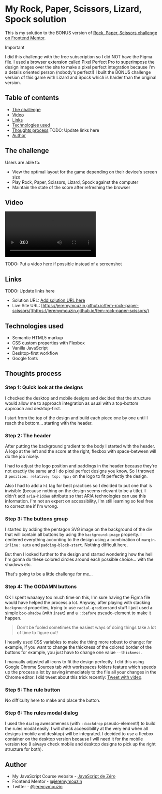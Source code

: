 # My Rock, Paper, Scissors, Lizard, Spock solution

This is my solution to the BONUS version of [Rock, Paper, Scissors challenge on Frontend Mentor](https://www.frontendmentor.io/challenges/rock-paper-scissors-game-pTgwgvgH).

> [!IMPORTANT]
> I did this challenge with the free subscription so I did NOT have the Figma file. I used a browser extension called Pixel Perfect Pro to superimpose the design images over the site to make a pixel perfect integration because I'm a details oriented person (nobody's perfect!)
> I built the BONUS challenge version of this game with Lizard and Spock which is harder than the original version.

## Table of contents

- [The challenge](#the-challenge)
- [Video](#video)
- [Links](#links)
- [Technologies used](#technologies-used)
- [Thoughts process](#thoughts-process)
  TODO: Update links here
- [Author](#author)

## The challenge

Users are able to:

- View the optimal layout for the game depending on their device's screen size
- Play Rock, Paper, Scissors, Lizard, Spock against the computer
- Maintain the state of the score after refreshing the browser

## Video

![](./video.mp4)

TODO: Put a video here if possible instead of a screenshot

## Links

TODO: Update links here

- Solution URL: [Add solution URL here](https://your-solution-url.com)
- Live Site URL: [https://jeremymouzin.github.io/fem-rock-paper-scissors/](https://jeremymouzin.github.io/fem-rock-paper-scissors/)

## Technologies used

- Semantic HTML5 markup
- CSS custom properties with Flexbox
- Vanilla JavaScript
- Desktop-first workflow
- Google fonts

## Thoughts process

### Step 1: Quick look at the designs

I checked the desktop and mobile designs and decided that the structure would allow me to approach integration as usual with a top-bottom approach and desktop-first.

I start from the top of the design and build each piece one by one until I reach the bottom... starting with the header.

### Step 2: The header

After putting the background gradient to the body I started with the header. A logo at the left and the score at the right, flexbox with space-between will do the job nicely.

I had to adjust the logo position and paddings in the header because they're not exactly the same and I do pixel perfect designs you know. So I throwed a `position: relative; top: 4px;` on the logo to fit perfectly the design.

Also I had to add a `h1` tag for best practices so I decided to put one that is invisible (because nothing on the design seems relevant to be a title). I didn't add `aria-hidden` attribute so that ARIA technologies can use this information. I'm not an expert on accessibility, I'm still learning so feel free to correct me if I'm wrong.

### Step 3: The buttons group

I started by adding the pentagon SVG image on the background of the div that will contain all buttons by using the `background-image` property. I centered everything according to the design using a combination of `margin-inline: auto` and `padding-block-start`. Nothing difficult here.

But then I looked further to the design and started wondering how the hell I'm gonna do these colored circles around each possible choice... with the shadows etc.

That's going to be a little challenge for me...

### Step 4: The GODAMN buttons

OK I spent waaaayy too much time on this, I'm sure having the Figma file would have helped the process a lot. Anyway, after playing with stacking `background` properties, trying to use `radial-gradient`and stuff I just used a simple `box-shadow` (with `inset`) and a `::before` pseudo-element to make it happen.

> Don't be fooled sometimes the easiest ways of doing things take a lot of time to figure out!

I heavily used CSS variables to make the thing more robust to change: for example, if you want to change the thickness of the colored border of the buttons for example, you just have to change one value `--thickness`.

I manually adjusted all icons to fit the design perfectly. I did this using Google Chrome Sources tab with workspaces folders feature which speeds up the process a lot by saving immediately to the file all your changes in the Chrome editor. I did tweet about this trick recently: [Tweet with video](https://x.com/JeremyMouzin/status/1857407654181707779).

### Step 5: The rule button

No difficulty here to make and place the button.

### Step 6: The rules modal dialog

I used the `dialog` awesomeness (with `::backdrop` pseudo-element!) to build the rules modal easily. I will check accessibility at the very end when all designs (mobile and desktop) will be integrated. I decided to use a flexbox container on the desktop version because I will need it for the mobile version too (I always check mobile and desktop designs to pick up the right structure for both).

## Author

- My JavaScript Course website - [JavaScript de Zéro](https://www.javascriptdezero.com)
- Frontend Mentor - [@jeremymouzin](https://www.frontendmentor.io/profile/jeremymouzin)
- Twitter - [@jeremymouzin](https://twitter.com/jeremymouzin)
